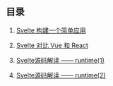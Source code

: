 
## 目录
1. [Svelte 构建一个简单应用](./1.start-up.md)

2. [Svelte 对比 Vue 和 React](./2.compare-frame.md)

3. [Svelte源码解读 —— runtime(1)](./3.source-runtime-1.md)

4. [Svelte源码解读 —— runtime(2)](./3.source-runtime-2.md)
